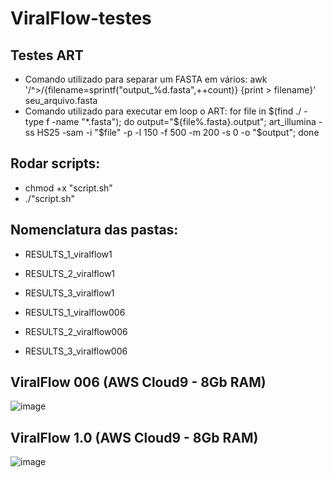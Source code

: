 # ViralFlow-testes


## Testes ART
- Comando utilizado para separar um FASTA em vários: awk '/^>/{filename=sprintf("output_%d.fasta",++count)} {print > filename}' seu_arquivo.fasta
- Comando utilizado para executar em loop o ART:
for file in $(find ./ -type f -name "*.fasta"); do     output="${file%.fasta}.output";     art_illumina -ss HS25 -sam -i "$file" -p -l 150 -f 500 -m 200 -s 0 -o "$output"; done


## Rodar scripts:
- chmod +x "script.sh"
- ./"script.sh"

## Nomenclatura das pastas:
- RESULTS_1_viralflow1
- RESULTS_2_viralflow1
- RESULTS_3_viralflow1

- RESULTS_1_viralflow006
- RESULTS_2_viralflow006
- RESULTS_3_viralflow006


## ViralFlow 006 (AWS Cloud9 - 8Gb RAM)
![image](https://github.com/ACMElab-Fioce/ViralFlow-testes/assets/98467661/9d4b194b-e20b-457e-a294-624f797be617)


## ViralFlow 1.0 (AWS Cloud9 - 8Gb RAM)
![image](https://github.com/ACMElab-Fioce/ViralFlow-testes/assets/98467661/0736bd87-4051-485d-8320-2b28965df26b)



